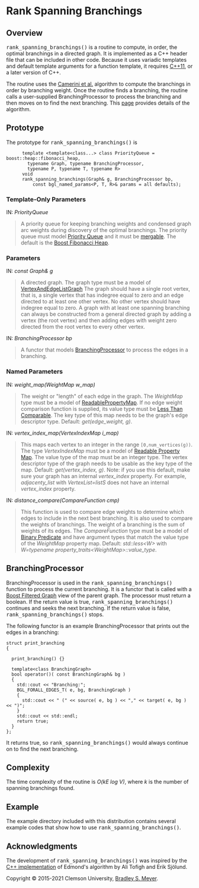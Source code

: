 # Rank Spanning Branchings

## Overview

<tt>rank_spanning_branchings()</tt> is a routine to compute, in order, the optimal branchings in a directed graph.  It is implemented as a C++ header file that can be included in other code.  Because it uses variadic templates and default template arguments for a function template, it requires [C++11](https://en.wikipedia.org/wiki/C%2B%2B11), or a later version of C++.

The routine uses the [Camerini et al.](https://onlinelibrary.wiley.com/doi/abs/10.1002/net.3230100202) algorithm to compute the branchings in order by branching weight.  Once the routine finds a branching, the routine calls a user-supplied BranchingProcessor to process the branching and then moves on to find the next branching.  This [page](https://github.com/mbradle/rank_spanning_branchings/wiki/Algorithm-Description) provides details of the algorithm.

## Prototype

The prototype for <tt>rank_spanning_branchings()</tt> is

          template <template<class...> class PriorityQueue = boost::heap::fibonacci_heap,
            typename Graph, typename BranchingProcessor,
            typename P, typename T, typename R>
          void
          rank_spanning_branchings(Graph& g, BranchingProcessor bp, 
              const bgl_named_params<P, T, R>& params = all defaults);
              
### Template-Only Parameters

IN: *PriorityQueue*

>A priority queue for keeping branching weights and condensed graph arc weights during discovery of the optimal branchings.  The priority queue must model [Priority Queue](https://www.boost.org/doc/libs/1_75_0/doc/html/heap/concepts.html) and it must be [mergable](https://www.boost.org/doc/libs/1_75_0/doc/html/heap/concepts.html#heap.concepts.merge).  The default is the [Boost Fibonacci Heap](https://www.boost.org/doc/libs/1_75_0/doc/html/boost/heap/fibonacci_heap.html).
              
### Parameters

IN: *const Graph&amp; g*

>A directed graph. The graph type must be a model of [VertexAndEdgeListGraph](https://www.boost.org/doc/libs/1_75_0/libs/graph/doc/VertexAndEdgeListGraph.html) The graph should have a single root vertex, that is, a single vertex that has indegree equal to zero and an edge directed to at least one other vertex. No other vertex should have indegree equal to zero. A graph with at least one spanning branching can always be constructed from a general directed graph by adding a vertex (the root vertex) and then adding edges with weight zero directed from the root vertex to every other vertex.

IN: *BranchingProcessor bp*

>A functor that models [BranchingProcessor](#branchingprocessor) to process the edges in a branching.

### Named Parameters

IN: *weight_map(WeightMap w_map)*

>The weight or "length" of each edge in the graph. The *WeightMap* type must be a model of [ReadablePropertyMap](https://www.boost.org/doc/libs/1_75_0/libs/property_map/doc/ReadablePropertyMap.html).  If no edge weight comparison function is supplied, its value type must be [Less Than Comparable](https://www.boost.org/sgi/stl/LessThanComparable.html). The key type of this map needs to be the graph's edge descriptor type. Default: *get(edge_weight, g)*.

IN: *vertex_index_map(VertexIndexMap i_map)*

>This maps each vertex to an integer in the range `[0,num_vertices(g))`. The type *VertexIndexMap* must be a model of [Readable Property Map](https://www.boost.org/doc/libs/1_75_0/libs/property_map/doc/ReadablePropertyMap.html). The value type of the map must be an integer type. The vertex descriptor type of the graph needs to be usable as the key type of the map.  Default: *get(vertex_index, g)*.  Note: if you use this default, make sure your graph has an internal *vertex_index* property. For example, *adjacenty_list* with *VertexList=listS* does not have an internal *vertex_index* property.

IN: *distance_compare(CompareFunction cmp)*

>This function is used to compare edge weights to determine which edges to include in the next best branching.  It is also used to compare the weights of branchings.  The weight of a branching is the sum of weights of its edges. The *CompareFunction* type must be a model of [Binary Predicate](https://www.boost.org/sgi/stl/BinaryPredicate.html) and have argument types that match the value type of the *WeightMap* property map. Default: *std::less&lt;W&gt;* with *W=typename property_traits&lt;WeightMap&gt;::value_type*.

## BranchingProcessor

BranchingProcessor is used in the <tt>rank_spanning_branchings()</tt> function to process the current branching.  It is a functor that is called with a [Boost Filtered Graph](https://www.boost.org/doc/libs/1_75_0/libs/graph/doc/filtered_graph.html) view of the parent graph.  The processor must return a boolean.  If the return value is true, <tt>rank_spanning_branchings()</tt> continues and seeks the next branching. If the return value is false, <tt>rank_spanning_branchings()</tt> stops.

The following functor is an example BranchingProcessor that prints out the edges in a branching:

    struct print_branching
    {

      print_branching() {}

      template<class BranchingGraph>
      bool operator()( const BranchingGraph& bg )
      {
        std::cout << "Branching:";
        BGL_FORALL_EDGES_T( e, bg, BranchingGraph )
        {
          std::cout << " (" << source( e, bg ) << "," << target( e, bg ) << ")";
        }
        std::cout << std::endl;
        return true;
      }
    };
    
It returns true, so <tt>rank_spanning_branchings()</tt> would always continue on to find the next branching.

## Complexity

The time complexity of the routine is *O(kE log V)*, where *k* is the number of spanning branchings found.

## Example

The example directory included with this distribution contains several example codes that show how to use <tt>rank_spanning_branchings()</tt>.


## Acknowledgments

The development of <tt>rank_spanning_branchings()</tt> was inspired by the [C++ implementation](http://edmonds-alg.sourceforge.net) of Edmond's algorithm by Ali Tofigh and Erik Sj&ouml;lund.


Copyright &copy; 2015-2021 Clemson University, [Bradley S. Meyer](mailto:mbradle@clemson.edu).
